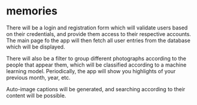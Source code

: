 # memories
There will be a login and registration form which will validate users based on their credentials, and provide them access to their respective accounts.
The main page fo the app will then fetch all user entries from the database which will be displayed. 

There will also be a filter to group different photographs according to the people that appear them, which will be classified according to a machine learning model.
Periodically, the app will show you highlights of your previous month, year, etc.

Auto-image captions will be generated, and searching according to their content will be possible.
